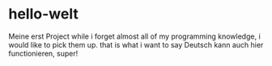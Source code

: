 # hello-welt
Meine erst Project
while i forget almost all of my programming knowledge, i would like to pick them up.
that is what i want to say 
Deutsch kann auch hier functionieren, super!
